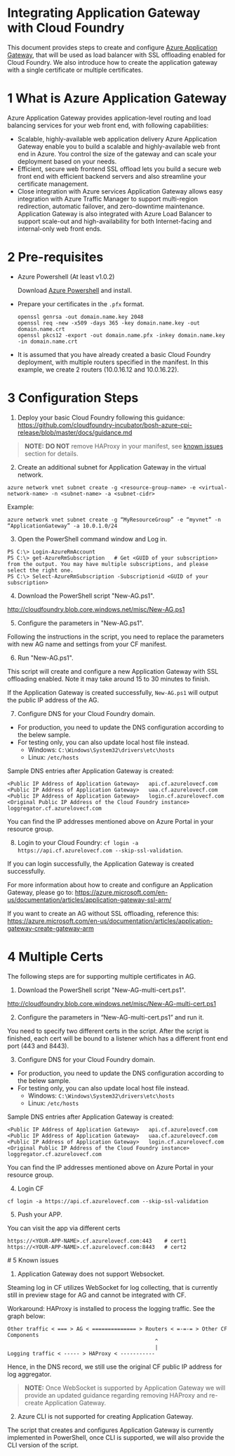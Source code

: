 # Integrating Application Gateway with Cloud Foundry

This document provides steps to create and configure [Azure Application Gateway](https://azure.microsoft.com/en-us/services/application-gateway/), that will be used as load balancer with SSL offloading enabled for Cloud Foundry. We also introduce how to create the application gateway with a single certificate or multiple certificates.

# 1 What is Azure Application Gateway

Azure Application Gateway provides application-level routing and load balancing services for your web front end, with following capabilities:
* Scalable, highly-available web application delivery
  Azure Application Gateway enable you to build a scalable and highly-available web front end in Azure. You control the size of the gateway and can scale your deployment based on your needs.
* Efficient, secure web frontend
  SSL offload lets you build a secure web front end with efficient backend servers and also streamline your certificate management.
* Close integration with Azure services
  Application Gateway allows easy integration with Azure Traffic Manager to support multi-region redirection, automatic failover, and zero-downtime maintenance. Application Gateway is also integrated with Azure Load Balancer to support scale-out and high-availability for both Internet-facing and internal-only web front ends.

# 2 Pre-requisites
* Azure Powershell (At least v1.0.2)

  Download [Azure Powershell](https://github.com/Azure/azure-powershell/releases/download/v1.0.2-December2015/azure-powershell.1.0.2.msi) and install.

* Prepare your certificates in the `.pfx` format.

  ```
  openssl genrsa -out domain.name.key 2048
  openssl req -new -x509 -days 365 -key domain.name.key -out domain.name.crt
  openssl pkcs12 -export -out domain.name.pfx -inkey domain.name.key -in domain.name.crt
  ```

* It is assumed that you have already created a basic Cloud Foundry deployment, with multiple routers specified in the manifest. In this example, we create 2 routers (10.0.16.12 and 10.0.16.22).

# 3 Configuration Steps  

1. Deploy your basic Cloud Foundry following this guidance: https://github.com/cloudfoundry-incubator/bosh-azure-cpi-release/blob/master/docs/guidance.md

  >**NOTE:** **DO NOT** remove HAProxy in your manifest, see [known issues](#known-issues) section for details.

2. Create an additional subnet for Application Gateway in the virtual network.

  ```
  azure network vnet subnet create -g <resource-group-name> -e <virtual-network-name> -n <subnet-name> -a <subnet-cidr>
  ```
  Example:
  ```
  azure network vnet subnet create -g “MyResourceGroup” -e “myvnet” -n “ApplicationGateway” -a 10.0.1.0/24
  ```

3. Open the PowerShell command window and Log in.

  ```
  PS C:\> Login-AzureRmAccount
  PS C:\> get-AzureRmSubscription	# Get <GUID of your subscription> from the output. You may have multiple subscriptions, and please select the right one.
  PS C:\> Select-AzureRmSubscription -Subscriptionid <GUID of your subscription>
  ```

4. Download the PowerShell script "New-AG.ps1".

  http://cloudfoundry.blob.core.windows.net/misc/New-AG.ps1

5. Configure the parameters in "New-AG.ps1".

  Following the instructions in the script, you need to replace the parameters with new AG name and settings from your CF manifest.

6. Run "New-AG.ps1". 

  This script will create and configure a new Application Gateway with SSL offloading enabled. Note it may take around 15 to 30 minutes to finish.

  If the Application Gateway is created successfully, `New-AG.ps1` will output the public IP address of the AG.

7. Configure DNS for your Cloud Foundry domain.

  * For production, you need to update the DNS configuration according to the belew sample.
  * For testing only, you can also update local host file instead.
    * Windows: `C:\Windows\System32\drivers\etc\hosts`
    * Linux: `/etc/hosts`

  Sample DNS entries after Application Gateway is created:

  ```
  <Public IP Address of Application Gateway>   api.cf.azurelovecf.com
  <Public IP Address of Application Gateway>   uaa.cf.azurelovecf.com
  <Public IP Address of Application Gateway>   login.cf.azurelovecf.com
  <Original Public IP Address of the Cloud Foundry instance>  loggregator.cf.azurelovecf.com
  ```

  You can find the IP addresses mentioned above on Azure Portal in your resource group. 

8. Login to your Cloud Foundry: `cf login -a https://api.cf.azurelovecf.com --skip-ssl-validation`.

  If you can login successfully, the Application Gateway is created successfully.

  For more information about how to create and configure an Application Gateway, please go to:
  https://azure.microsoft.com/en-us/documentation/articles/application-gateway-ssl-arm/

  If you want to create an AG without SSL offloading, reference this:
  https://azure.microsoft.com/en-us/documentation/articles/application-gateway-create-gateway-arm

# 4 Multiple Certs

The following steps are for supporting multiple certificates in AG.

1. Download the PowerShell script "New-AG-multi-cert.ps1".

  http://cloudfoundry.blob.core.windows.net/misc/New-AG-multi-cert.ps1

2. Configure the parameters in “New-AG-multi-cert.ps1” and run it.

  You need to specify two different certs in the script.
  After the script is finished, each cert will be bound to a listener which has a different front end port (443 and 8443).

3. Configure DNS for your Cloud Foundry domain.

  * For production, you need to update the DNS configuration according to the belew sample.
  * For testing only, you can also update local host file instead.
    * Windows: `C:\Windows\System32\drivers\etc\hosts`
    * Linux: `/etc/hosts`

  Sample DNS entries after Application Gateway is created:

  ```
  <Public IP Address of Application Gateway>   api.cf.azurelovecf.com
  <Public IP Address of Application Gateway>   uaa.cf.azurelovecf.com
  <Public IP Address of Application Gateway>   login.cf.azurelovecf.com
  <Original Public IP Address of the Cloud Foundry instance>  loggregator.cf.azurelovecf.com
  ```

  You can find the IP addresses mentioned above on Azure Portal in your resource group. 

4. Login CF

  `cf login -a https://api.cf.azurelovecf.com --skip-ssl-validation`

5. Push your APP.

  You can visit the app via different certs
  ```
  https://<YOUR-APP-NAME>.cf.azurelovecf.com:443	# cert1
  https://<YOUR-APP-NAME>.cf.azurelovecf.com:8443	# cert2
  ```

<a name="known-issues" />
# 5 Known issues

1. Application Gateway does not support Websocket.

  Steaming log in CF utilizes WebSocket for log collecting, that is currently still in preview stage for AG and cannot be integrated with CF.

  Workaround: HAProxy is installed to process the logging traffic. See the graph below:

  ```
  Other traffic < === > AG < ============== > Routers < =-=-= > Other CF Components
                                                 ^
                                                 |
  Logging traffic < ----- > HAProxy < -----------
  ```

  Hence, in the DNS record, we still use the original CF public IP address for log aggregator.

  >**NOTE:** Once WebSocket is supported by Application Gateway we will provide an updated guidance regarding removing HAProxy and re-create Application Gateway.

2. Azure CLI is not supported for creating Application Gateway.

  The script that creates and configures Application Gateway is currently implemented in PowerShell, once CLI is supported, we will also provide the CLI version of the script.
